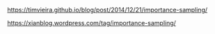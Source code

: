 https://timvieira.github.io/blog/post/2014/12/21/importance-sampling/

https://xianblog.wordpress.com/tag/importance-sampling/
